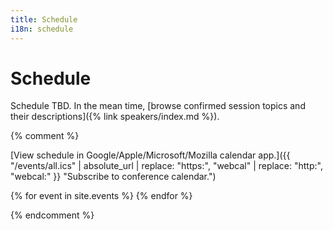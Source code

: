 ```yaml
---
title: Schedule
i18n: schedule
---
```


# Schedule

Schedule TBD. In the mean time, [browse confirmed session topics and their descriptions]({% link speakers/index.md %}).

{% comment %}

[View schedule in Google/Apple/Microsoft/Mozilla calendar app.]({{ "/events/all.ics" | absolute_url | replace: "https:", "webcal" | replace: "http:", "webcal:" }} "Subscribe to conference calendar.")

{% for event in site.events %}
{% endfor %}

{% endcomment %}
